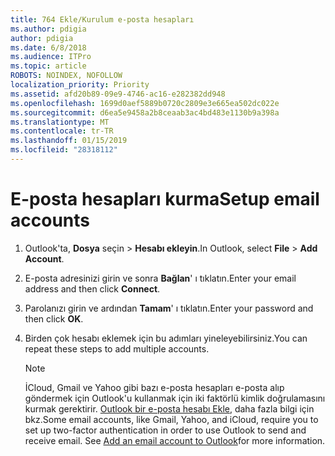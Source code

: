 ```yaml
---
title: 764 Ekle/Kurulum e-posta hesapları
ms.author: pdigia
author: pdigia
ms.date: 6/8/2018
ms.audience: ITPro
ms.topic: article
ROBOTS: NOINDEX, NOFOLLOW
localization_priority: Priority
ms.assetid: afd20b89-09e9-4746-ac16-e282382dd948
ms.openlocfilehash: 1699d0aef5889b0720c2809e3e665ea502dc022e
ms.sourcegitcommit: d6ea5e9458a2b8ceaab3ac4bd483e1130b9a398a
ms.translationtype: MT
ms.contentlocale: tr-TR
ms.lasthandoff: 01/15/2019
ms.locfileid: "28318112"
---
```

# <a name="setup-email-accounts"></a><span data-ttu-id="705cd-102">E-posta hesapları kurma</span><span class="sxs-lookup"><span data-stu-id="705cd-102">Setup email accounts</span></span>

1. <span data-ttu-id="705cd-103">Outlook'ta, **Dosya** seçin \> **Hesabı ekleyin**.</span><span class="sxs-lookup"><span data-stu-id="705cd-103">In Outlook, select **File** \> **Add Account**.</span></span>
    
2. <span data-ttu-id="705cd-104">E-posta adresinizi girin ve sonra **Bağlan**' ı tıklatın.</span><span class="sxs-lookup"><span data-stu-id="705cd-104">Enter your email address and then click **Connect**.</span></span>
    
3. <span data-ttu-id="705cd-105">Parolanızı girin ve ardından **Tamam**' ı tıklatın.</span><span class="sxs-lookup"><span data-stu-id="705cd-105">Enter your password and then click **OK**.</span></span>
    
4. <span data-ttu-id="705cd-106">Birden çok hesabı eklemek için bu adımları yineleyebilirsiniz.</span><span class="sxs-lookup"><span data-stu-id="705cd-106">You can repeat these steps to add multiple accounts.</span></span>
    
    > [!NOTE]
    > <span data-ttu-id="705cd-p101">İCloud, Gmail ve Yahoo gibi bazı e-posta hesapları e-posta alıp göndermek için Outlook'u kullanmak için iki faktörlü kimlik doğrulamasını kurmak gerektirir. [Outlook bir e-posta hesabı Ekle](https://support.office.com/article/6e27792a-9267-4aa4-8bb6-c84ef146101b.aspx), daha fazla bilgi için bkz.</span><span class="sxs-lookup"><span data-stu-id="705cd-p101">Some email accounts, like Gmail, Yahoo, and iCloud, require you to set up two-factor authentication in order to use Outlook to send and receive email. See [Add an email account to Outlook](https://support.office.com/article/6e27792a-9267-4aa4-8bb6-c84ef146101b.aspx)for more information.</span></span> 
  

